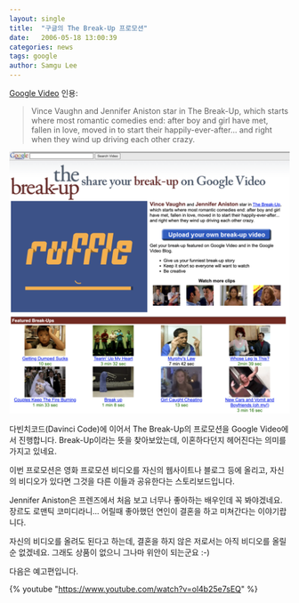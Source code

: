 ```yaml
---
layout: single
title:  "구글의 The Break-Up 프로모션"
date:   2006-05-18 13:00:39
categories: news
tags: google
author: Samgu Lee
---
```

[Google Video](http://video.google.com/breakup.html) 인용:

> Vince Vaughn and Jennifer Aniston star in The Break-Up, which starts where most romantic comedies end: after boy and girl have met, fallen in love, moved in to start their happily-ever-after... and right when they wind up driving each other crazy.
 
![The Break-Up 구글 비디오 프로모션](/assets/breakupTile.png)

다빈치코드(Davinci Code)에 이어서 The Break-Up의 프로모션을 Google Video에서 진행합니다. Break-Up이라는 뜻을 찾아보았는데, 이혼하다던지 헤어진다는 의미를 가지고 있네요.

이번 프로모션은 영화 프로모션 비디오를 자신의 웹사이트나 블로그 등에 올리고, 자신의 비디오가 있다면 그것을 다른 이들과 공유한다는 스토리보드입니다.

Jennifer Aniston은 프렌즈에서 처음 보고 너무나 좋아하는 배우인데 꼭 봐야겠네요. 장르도 로맨틱 코미디라니... 어릴때 좋아했던 연인이 결혼을 하고 미쳐간다는 이야기랍니다.

자신의 비디오를 올려도 된다고 하는데, 결혼을 하지 않은 저로서는 아직 비디오를 올릴 순 없겠네요. 그래도 상품이 없으니 그나마 위안이 되는군요 :-)

다음은 예고편입니다.

{% youtube "https://www.youtube.com/watch?v=ol4b25e7sEQ" %}
